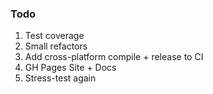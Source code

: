 ### Todo

1. Test coverage
2. Small refactors
3. Add cross-platform compile + release to CI
4. GH Pages Site + Docs
5. Stress-test again
